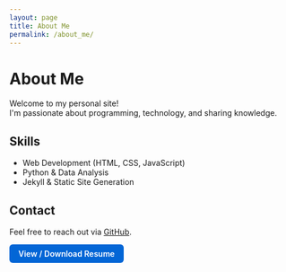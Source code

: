 ```yaml
---
layout: page
title: About Me
permalink: /about_me/
---
```


# About Me

Welcome to my personal site!  
I'm passionate about programming, technology, and sharing knowledge.

## Skills

- Web Development (HTML, CSS, JavaScript)
- Python & Data Analysis
- Jekyll & Static Site Generation

## Contact

Feel free to reach out via [GitHub](https://github.com/trentbrivers).
 
<!-- Resume button -->
<p>
	<a href="/resume/" aria-label="View resume" style="display:inline-block;padding:0.5rem 1rem;background:#0366d6;color:#fff;border-radius:6px;text-decoration:none;font-weight:600;">View / Download Resume</a>
</p>
